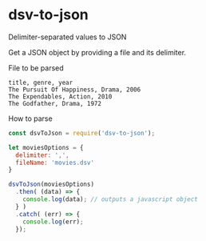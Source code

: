 # dsv-to-json
Delimiter-separated values to JSON

Get a JSON object by providing a file and its delimiter.

File to be parsed

```
title, genre, year
The Pursuit Of Happiness, Drama, 2006
The Expendables, Action, 2010
The Godfather, Drama, 1972
```


How to parse
``` javascript
const dsvToJson = require('dsv-to-json');

let moviesOptions = {
  delimiter: ',',
  fileName: 'movies.dsv'
}

dsvToJson(moviesOptions)
  .then( (data) => {
    console.log(data); // outputs a javascript object
  } )
  .catch( (err) => {
    console.log(err);
  });

```
